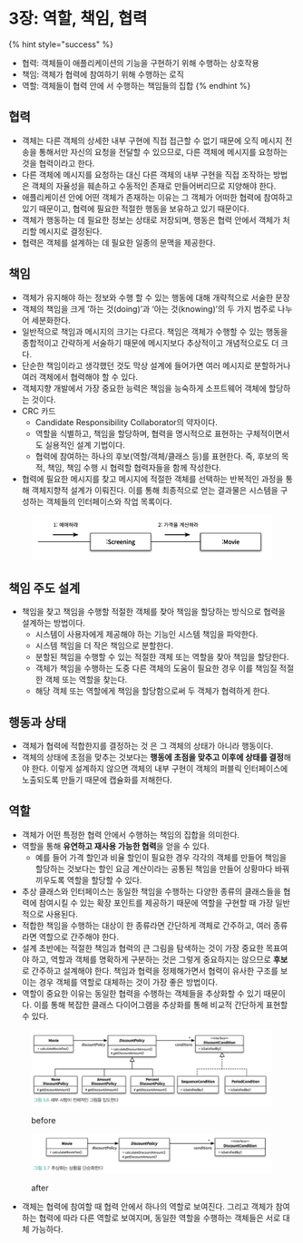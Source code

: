 # 3장: 역할, 책임, 협력

{% hint style="success" %}
* 협력: 객체들이 애플리케이션의 기능을 구현하기 위해 수행하는 상호작용
* 책임: 객체가 협력에 참여하기 위해 수행하는 로직
* 역할: 객체들이 협력 안에 서 수행하는 책임들의 집합
{% endhint %}

## 협력

* 객체는 다른 객체의 상세한 내부 구현에 직접 접근할 수 없기 때문에 오직 메시지 전송을 통해서만 자신의 요청을 전달할 수 있으므로, 다른 객체에 메시지를 요청하는 것을 협력이라고 한다.
* 다른 객체에 메시지를 요청하는 대신 다른 객체의 내부 구현을 직접 조작하는 방법은 객체의 자율성을 훼손하고 수동적인 존재로 만들어버리므로 지양해야 한다.
* 애플리케이션 안에 어떤 객체가 존재하는 이유는 그 객체가 어떠한 협력에 참여하고 있기 때문이고, 협력에 필요한 적절한 행동을 보유하고 있기 때문이다.
* 객체가 행동하는 데 필요한 정보는 상태로 저장되며, 행동은 협력 안에서 객체가 처리할 메시지로 결정된다.
* 협력은 객체를 설계하는 데 필요한 일종의 문맥을 제공한다.

## 책임

* 객체가 유지해야 하는 정보와 수행 할 수 있는 행동에 대해 개략적으로 서술한 문장
* 객체의 책임을 크게 ‘하는 것(doing)’과 ‘아는 것(knowing)’의 두 가지 범주로 나누어 세분화한다.
* 일반적으로 책임과 메시지의 크기는 다르다. 책임은 객체가 수행할 수 있는 행동을 종합적이고 간략하게 서술하기 때문에 메시지보다 추상적이고 개념적으로도 더 크다.
* 단순한 책임이라고 생각했던 것도 막상 설계에 들어가면 여러 메시지로 분할하거나 여러 객체에서 협력해야 할 수 있다.
* 객체지향 개발에서 가장 중요한 능력은 책임을 능숙하게 소프트웨어 객체에 할당하는 것이다.
* CRC 카드
  * Candidate Responsibility Collaborator의 약자이다.
  * 역할을 식별하고, 책임을 할당하며, 협력을 명시적으로 표현하는 구체적이면서도 실용적인 설계 기법이다.
  * 협력에 참여하는 하나의 후보(역할/객체/클래스 등)를 표현한다. 즉, 후보의 목적, 책임, 책임 수행 시 협력할 협력자들을 함께 작성한다.
* 협력에 필요한 메시지를 찾고 메시지에 적절한 객체를 선택하는 반복적인 과정을 통해 객체지향적 설계가 이뤄진다. 이를 통해 최종적으로 얻는 결과물은 시스템을 구성하는 객체들의 인터페이스와 작업 목록이다.

<figure><img src="../../.gitbook/assets/image (8) (1).png" alt=""><figcaption></figcaption></figure>

## 책임 주도 설계

* 책임을 찾고 책임을 수행할 적절한 객체를 찾아 책임을 할당하는 방식으로 협력을 설계하는 방법이다.
  * 시스템이 사용자에게 제공해야 하는 기능인 시스템 책임을 파악한다.
  * 시스템 책임을 더 작은 책임으로 분할한다.
  * 분할된 책임을 수행할 수 있는 적절한 객체 또는 역할을 찾아 책임을 할당한다.
  * 객체가 책임을 수행하는 도중 다른 객체의 도움이 필요한 경우 이를 책임질 적절한 객체 또는 역할을 찾는다.
  * 해당 객체 또는 역할에게 책임을 할당함으로써 두 객체가 협력하게 한다.

## 행동과 상태

* 객체가 협력에 적합한지를 결정하는 것 은 그 객체의 상태가 아니라 행동이다.
* 객체의 상태에 초점을 맞추는 것보다는 **행동에 초점을 맞추고 이후에 상태를 결정**해야 한다. 이렇게 설계하지 않으면 객체의 내부 구현이 객체의 퍼블릭 인터페이스에 노출되도록 만들기 때문에 캡슐화를 저해한다.

## 역할

* 객체가 어떤 특정한 협력 안에서 수행하는 책임의 집합을 의미한다.
* 역할을 통해 **유연하고 재사용 가능한 협력**을 얻을 수 있다.
  * 예를 들어 가격 할인과 비율 할인이 필요한 경우 각각의 객체를 만들어 책임을 할당하는 것보다는 할인 요금 계산이라는 공통된 책임을 만들어 상황마다 바꿔 끼우도록 역할을 할당할 수 있다.
* 추상 클래스와 인터페이스는 동일한 책임을 수행하는 다양한 종류의 클래스들을 협력에 참여시킬 수 있는 확장 포인트를 제공하기 때문에 역할을 구현할 때 가장 일반적으로 사용된다.
* 적합한 책임을 수행하는 대상이 한 종류라면 간단하게 객체로 간주하고, 여러 종류라면 역할으로 간주해야 한다.
* 설계 초반에는 적절한 책임과 협력의 큰 그림을 탐색하는 것이 가장 중요한 목표여야 하고, 역할과 객체를 명확하게 구분하는 것은 그렇게 중요하지는 않으므로 **후보**로 간주하고 설계해야 한다. 책임과 협력을 정제해가면서 협력이 유사한 구조를 보이는 경우 객체를 역할로 대체하는 것이 가장 좋은 방법이다.
* 역할이 중요한 이유는 동일한 협력을 수행하는 객체들을 추상화할 수 있기 때문이다. 이를 통해 복잡한 클래스 다이어그램을 추상화를 통해 비교적 간단하게 표현할 수 있다.

<figure><img src="../../.gitbook/assets/image (6) (1) (1).png" alt=""><figcaption><p>before</p></figcaption></figure>

<figure><img src="../../.gitbook/assets/image (7) (1) (1).png" alt=""><figcaption><p>after</p></figcaption></figure>

* 객체는 협력에 참여할 때 협력 안에서 하나의 역할로 보여진다. 그리고 객체가 참여하는 협력에 따라 다른 역할로 보여지며, 동일한 역할을 수행하는 객체들은 서로 대체 가능하다.
